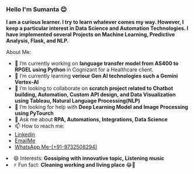 ### Hello I'm Sumanta 😊

<!--
**sumantas98/sumantas98** is a ✨ _special_ ✨ repository because its `README.md` (this file) appears on your GitHub profile. 
-->
**I am a curious learner. I try to learn whatever comes my way. However, I keep a particular interest in Data Science and Automation Technologies. I have implemented several Projects on Machine Learning, Predictive Analysis, Flask, and NLP.**

About Me:

- 🔭 I’m currently working on <b> language transfer model from AS400 to RPGEL using Python </b>in Cognizant for a Healthcare client.
- 🌱 I’m currently learning <b> veriour Gen AI technologies such a Gemini Vertex-AI</b>
- 👯 I’m looking to collaborate on <b>scratch project related to Chatbot building, Automation, Custom API design, and Data Visualization using Tableau, Natural Language Processing(NLP)</b>
- 🤔 I’m looking for help with <b>Deep Learning Model and Image Processing using PyTourch </b>
- 💬 Ask me about <b> RPA, Automations, Integrations, Data Science </b> 
- 📫 How to reach me:
  <li><a href="https://www.linkedin.com/in/sumanta-samanta-3261a317a/">Linkedin</a></li>
  <li><a href="https://mail.google.com/mail/u/0/?tab=rm&ogbl#inbox?compose=GTvVlcSPFdVpbqzThRjnGsNdcCwFQVbQMjWdXSCdWRcfRMXfzxRRCvBvtvpMbgVTlhGcgZwpQjfMS">EmailMe</a></li>
  <li><a href="https://web.whatsapp.com/">WhatsApp Me-(+91-9732508294)</a></li>

 <li>😄 Interests: <b> Gossiping with innovative topic, Listening music </b></li> 
 <li>⚡ Fun fact: <b> Cleaning working and living place </b> 😂🤣</li>



